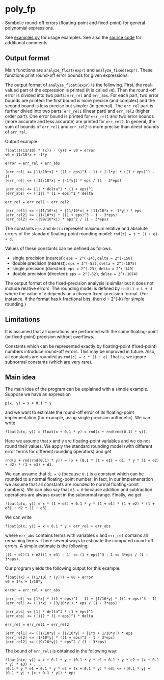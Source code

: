 # poly_fp
Symbolic round-off errors (floating-point and fixed-point) for general polynomial expressions.

See [examples.py](examples.py) for usage examples. 
See also the [source code](poly_fp.py) for additional comments.

## Output format

Main functions are `analyze_float(expr)` and `analyze_fixed(expr)`. These functions print round-off error bounds for given expressions. 

The output format of `analyze_float(expr)` is the following.
First, the real-valued part of the expression is printed (it is called `v0`). Then the round-off error is divided into two parts: `err_rel` and `err_abs`. For each part, two error bounds are printed: the first bound is more precise (and complex) and the second bound is less precise but simpler (in general). The `err_rel` part is further divied into two parts: `err_rel1` (linear part) and `err_rel2` (higher order part). One error bound is printed for `err_rel1` and two error bounds (more accurate and less accurate) are printed for `err_rel2`. In general, the sum of bounds of `err_rel1` and `err_rel2` is more precise than direct bounds of `err_rel`.

Output example:

    float(((11/10) * (x)) - (y)) = v0 + error
    v0 = 11/10*x + -1*y

    error = err_rel + err_abs

    |err_rel| <= |11/10*x| * ((1 + eps)^3 - 1) + |-1*y| * ((1 + eps)^1 - 1)
    |err_rel| <= (|33/10*x| + |-1*y|) * eps / (1 - 3*eps)

    |err_abs| <= |1| * delta^1 * (1 + eps)^1
    |err_abs| <= (|1|) * (1 + eps)^1 * delta

    err_rel = err_rel1 + err_rel2

    |err_rel1| <= (|11/10*x| + |11/10*x| + |11/10*x + -1*y|) * eps
    |err_rel2| <= |11/10*x| * ((1 + eps)^3 - 1 - 3*eps)
    |err_rel2| <= (|99/10*x|) * eps^2 / (1 - 3*eps)

The constants `eps` and `delta` represent maximum relative and absolute errors of the standard floating-point rounding model: `rnd(t) = t * (1 + e) + d`.

Values of these constants can be defined as follows.

- single precision (nearest): `eps = 2^(-24)`, `delta = 2^(-150)`
- double precision (nearest): `eps = 2^(-53)`, `delta = 2^(-1075)`
- single precision (directed): `eps = 2^(-23)`, `delta = 2^(-149)`
- double precision (directed): `eps = 2^(-52)`, `delta = 2^(-1074)`

The output format of the fixed-precision analysis is similar but it does not include relative errors. The rounding model is defined by `rnd(t) = t + d` where the value of `d` depends on a chosen 
fixed-precision format. 
(For instance, if the format has k fractional bits, then d = 2^(-k) for simple rounding.)

## Limitations

It is assumed that all operations are performed with the same floating-point (or fixed-point) precision without overflows.

Constants which can be represented exactly by floating-point (fixed-point) numbers introduce round-off errors. This may be improved in future. Also, all constants are rounded as `rnd(c) = c * (1 + e)`. That is, we ignore subnormal constants (which are very rare).


## Main idea

The main idea of the program can be explained with a simple example. Suppose we have an expression

    p(x, y) = x + 0.1 * y

and we want to estimate the round-off error of its floating-point implementation (for example, using single precision arithmetic). We can write
    
    float(p(x, y)) = float(x + 0.1 * y) = rnd(x + rnd(rnd(0.1) * y)).

Here we assume that x and y are floating-point variables and we do not round their values. We apply the standard rounding model (with different error terms for different rounding operators) and get

    rnd(x + rnd(rnd(0.1) * y)) = (x + [0.1 * (1 + e1) + d1] * y * (1 + e2) + d2) * (1 + e3) + d3.

We can assume that `d1 = 0` (because `0.1` is a constant which can be rounded to a normal floating-point number; in fact, in our implementation we assume that all constants are rounded to normal floating-point numbers). We can also say that `d3 = 0` because addition and subtraction operations are always exact in the subnormal range. Finally, we get

    float(p(x, y)) = x * (1 + e3) + 0.1 * y * (1 + e1) * (1 + e2) * (1 + e3) + d2 * (1 + e3).

We can write

    float(p(x, y)) = x + 0.1 * y + err_rel + err_abs

where `err_abs` contains terms with variables `d` and `err_rel` contains all remaining terms. There several ways to estimate the computed round-off errors. A simple estimate is the following:

    |(1 + e1)(1 + e2)(1 + e3) - 1| <= (1 + eps)^3 - 1 <= 3*eps / (1 - 3*eps).

Our program yields the following output for this example:

    float((x) + ((1/10) * (y))) = v0 + error
    v0 = 1*x + 1/10*y

    error = err_rel + err_abs

    |err_rel| <= |1*x| * ((1 + eps)^1 - 1) + |1/10*y| * ((1 + eps)^3 - 1)
    |err_rel| <= (|1*x| + |3/10*y|) * eps / (1 - 3*eps)

    |err_abs| <= |1| * delta^1 * (1 + eps)^1
    |err_abs| <= (|1|) * (1 + eps)^1 * delta

    err_rel = err_rel1 + err_rel2

    |err_rel1| <= (|1/10*y| + |1/10*y| + |1*x + 1/10*y|) * eps
    |err_rel2| <= |1/10*y| * ((1 + eps)^3 - 1 - 3*eps)
    |err_rel2| <= (|9/10*y|) * eps^2 / (1 - 3*eps)

The bound of `err_rel1` is obtained in the following way:

    float(p(x, y)) = x + 0.1 * y + (0.1 * y * e1 + 0.1 * y * e2 + (x + 0.1 * y) * e3) + ...
    |0.1 * y * e1 + 0.1 * y * e2 + (x + 0.1 * y) * e3| <= (|0.1 * y| + |0.1 * y| + |x + 0.1 * y|) * eps
